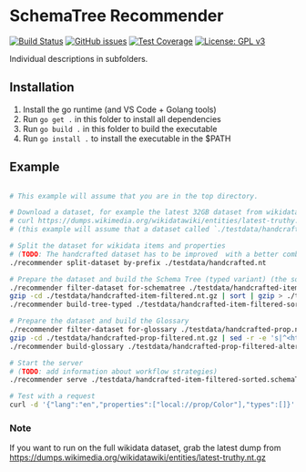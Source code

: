 # SchemaTree Recommender

[![Build Status](https://git.rwth-aachen.de/kglab2019/recommender/badges/master/pipeline.svg)](https://git.rwth-aachen.de/kglab2019/recommender/commits/master)
[![GitHub issues](https://img.shields.io/github/issues/lgleim/SchemaTreeRecommender)](https://github.com/lgleim/SchemaTreeRecommender/issues)
[![Test Coverage](https://git.rwth-aachen.de/kglab2019/recommender/badges/master/coverage.svg)](https://git.rwth-aachen.de/kglab2019/recommender/commits/master)
[![License: GPL v3](https://img.shields.io/badge/License-GPLv3-blue.svg)](https://www.gnu.org/licenses/gpl-3.0) 

Individual descriptions in subfolders.

## Installation

1. Install the go runtime (and VS Code + Golang tools)
1. Run `go get .` in this folder to install all dependencies
1. Run `go build .` in this folder to build the executable
1. Run `go install .` to install the executable in the $PATH

## Example 

```bash

# This example will assume that you are in the top directory.

# Download a dataset, for example the latest 32GB dataset from wikidata
# curl https://dumps.wikimedia.org/wikidatawiki/entities/latest-truthy.nt.gz --output latest-truthy.nt.gz
# (this example will assume that a dataset called `./testdata/handcrafted.nt` exists)

# Split the dataset for wikidata items and properties
# (TODO: The handcrafted dataset has to be improved  with a better combination of entries)
./recommender split-dataset by-prefix ./testdata/handcrafted.nt

# Prepare the dataset and build the Schema Tree (typed variant) (the sort is only required for future 1-in-n splits)
./recommender filter-dataset for-schematree ./testdata/handcrafted-item.nt.gz 
gzip -cd ./testdata/handcrafted-item-filtered.nt.gz | sort | gzip > ./testdata/handcrafted-item-filtered-sorted.nt.gz
./recommender build-tree-typed ./testdata/handcrafted-item-filtered-sorted.nt.gz

# Prepare the dataset and build the Glossary
./recommender filter-dataset for-glossary ./testdata/handcrafted-prop.nt.gz
gzip -cd ./testdata/handcrafted-prop-filtered.nt.gz | sed -r -e 's|^<http:\/\/www\.wikidata\.org\/entity\/P([^>]+)>|<http://www.wikidata.org/prop/direct/P\1>|g' | gzip > ./testdata/handcrafted-prop-filtered-altered.nt.gz
./recommender build-glossary ./testdata/handcrafted-prop-filtered-altered.nt.gz

# Start the server 
# (TODO: add information about workflow strategies)
./recommender serve ./testdata/handcrafted-item-filtered-sorted.schemaTree.typed.bin ./testdata/handcrafted-prop-filtered-altered.glossary.bin

# Test with a request 
curl -d '{"lang":"en","properties":["local://prop/Color"],"types":[]}' http://localhost:8080/recommender

```

### Note

If you want to run on the full wikidata dataset, grab the latest dump from https://dumps.wikimedia.org/wikidatawiki/entities/latest-truthy.nt.gz